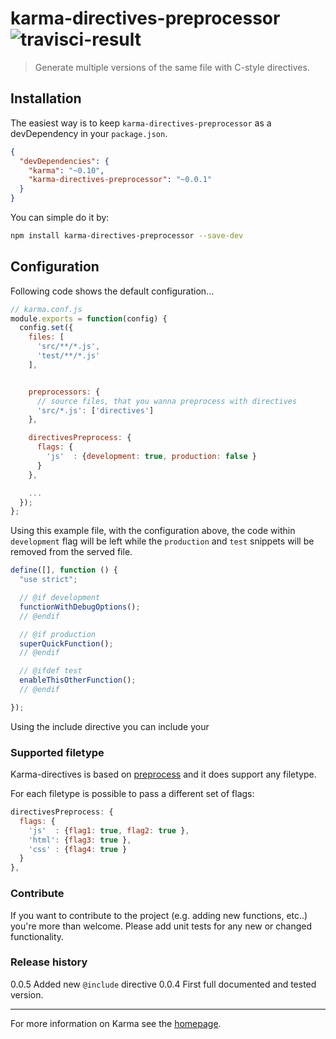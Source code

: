 # karma-directives-preprocessor ![travisci-result](https://travis-ci.org/dej611/karma-directives-preprocessor.svg?branch=0.0.5)

> Generate multiple versions of the same file with C-style directives.

## Installation

The easiest way is to keep `karma-directives-preprocessor` as a devDependency in your `package.json`.  
```json
{
  "devDependencies": {
    "karma": "~0.10",
    "karma-directives-preprocessor": "~0.0.1"
  }
}
```

You can simple do it by:
```bash
npm install karma-directives-preprocessor --save-dev
```

## Configuration
Following code shows the default configuration...
```js
// karma.conf.js
module.exports = function(config) {
  config.set({
    files: [
      'src/**/*.js',
      'test/**/*.js'
    ],


    preprocessors: {
      // source files, that you wanna preprocess with directives
      'src/*.js': ['directives']
    },

    directivesPreprocess: {
      flags: {
        'js'  : {development: true, production: false }
      } 
    },

    ...
  });
};
```

Using this example file, with the configuration above, the code within `development` flag will be left while the `production` and `test` snippets will be removed from the served file.
```js
define([], function () {
  "use strict";

  // @if development
  functionWithDebugOptions();
  // @endif

  // @if production
  superQuickFunction();
  // @endif

  // @ifdef test
  enableThisOtherFunction();
  // @endif

});
```

Using the include directive you can include your 

### Supported filetype

Karma-directives is based on [preprocess] and it does support any filetype.

For each filetype is possible to pass a different set of flags:

```js
directivesPreprocess: {
  flags: {
    'js'  : {flag1: true, flag2: true },
    'html': {flag3: true },
    'css' : {flag4: true }
  } 
},
```

### Contribute

If you want to contribute to the project (e.g. adding new functions, etc..) you're more than welcome.
Please add unit tests for any new or changed functionality.

### Release history

0.0.5 Added new `@include` directive
0.0.4 First full documented and tested version.
 
----

For more information on Karma see the [homepage].


[homepage]: http://karma-runner.github.com
[preprocess]: https://github.com/jsoverson/preprocess
